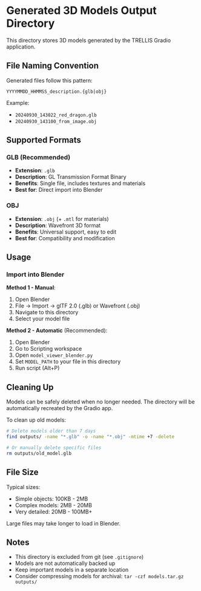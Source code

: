 # Generated 3D Models Output Directory

This directory stores 3D models generated by the TRELLIS Gradio application.

## File Naming Convention

Generated files follow this pattern:
```
YYYYMMDD_HHMMSS_description.{glb|obj}
```

Example:
- `20240930_143022_red_dragon.glb`
- `20240930_143100_from_image.obj`

## Supported Formats

### GLB (Recommended)
- **Extension**: `.glb`
- **Description**: GL Transmission Format Binary
- **Benefits**: Single file, includes textures and materials
- **Best for**: Direct import into Blender

### OBJ
- **Extension**: `.obj` (+ `.mtl` for materials)
- **Description**: Wavefront 3D format
- **Benefits**: Universal support, easy to edit
- **Best for**: Compatibility and modification

## Usage

### Import into Blender

**Method 1 - Manual**:
1. Open Blender
2. File → Import → glTF 2.0 (.glb) or Wavefront (.obj)
3. Navigate to this directory
4. Select your model file

**Method 2 - Automatic** (Recommended):
1. Open Blender
2. Go to Scripting workspace
3. Open `model_viewer_blender.py`
4. Set `MODEL_PATH` to your file in this directory
5. Run script (Alt+P)

## Cleaning Up

Models can be safely deleted when no longer needed. The directory will be automatically recreated by the Gradio app.

To clean up old models:
```bash
# Delete models older than 7 days
find outputs/ -name "*.glb" -o -name "*.obj" -mtime +7 -delete

# Or manually delete specific files
rm outputs/old_model.glb
```

## File Size

Typical sizes:
- Simple objects: 100KB - 2MB
- Complex models: 2MB - 20MB
- Very detailed: 20MB - 100MB+

Large files may take longer to load in Blender.

## Notes

- This directory is excluded from git (see `.gitignore`)
- Models are not automatically backed up
- Keep important models in a separate location
- Consider compressing models for archival: `tar -czf models.tar.gz outputs/`
